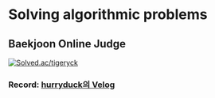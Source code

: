 # Solving algorithmic problems

## Baekjoon Online Judge
[![Solved.ac/tigeryck](http://mazassumnida.wtf/api/v2/generate_badge?boj=tigeryck)](https://solved.ac/tigeryck)

### Record: [hurryduck의 Velog](https://velog.io/@hurryduck/posts)